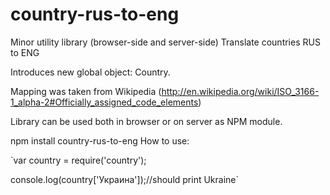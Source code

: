 # country-rus-to-eng
Minor utility library (browser-side and server-side) Translate countries RUS to ENG

Introduces new global object: Country.

Mapping was taken from Wikipedia (http://en.wikipedia.org/wiki/ISO_3166-1_alpha-2#Officially_assigned_code_elements)

Library can be used both in browser or on server as NPM module.

  npm install country-rus-to-eng
How to use:

`var country = require('country');

console.log(country['Украина']);//should print Ukraine`
